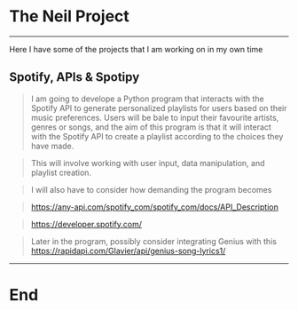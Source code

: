 # The Neil Project

***

Here I have some of the projects that I am working on in my own time

## Spotify, APIs & Spotipy

> I am going to develope a Python program that interacts with the Spotify API to generate personalized playlists for users based on their music preferences. Users will be bale to input their favourite artists, genres or songs, and the aim of this program is that it will interact with the Spotify API to create a playlist according to the choices they have made.

>This will involve working with user input, data manipulation, and playlist creation.

> I will also have to consider how demanding the program becomes

><https://any-api.com/spotify_com/spotify_com/docs/API_Description>

><https://developer.spotify.com/>

>Later in the program, possibly consider integrating Genius with this <https://rapidapi.com/Glavier/api/genius-song-lyrics1/>
***

# End
